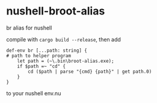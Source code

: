 # nushell-broot-alias
br alias for nushell

compile with `cargo build --release`, then add
```
def-env br [...path: string] {
# path to helper program
    let path = (~\.bin\broot-alias.exe);
    if $path =~ "cd" {
        cd ($path | parse "{cmd} {path}" | get path.0)           
    }  
}
```
to your nushell env.nu

